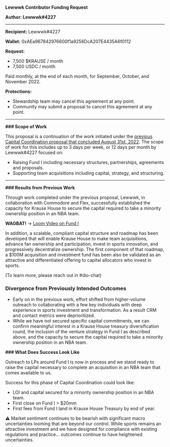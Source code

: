**Lewwwk Contributor Funding Request**

**Author: Lewwwk#4227**

---

**Recipient:** Lewwwk#4227

**Wallet:** 0xAEa967842976600f1a9256DcA207E4435A6f0112

**Request:**

- 7,500 $KRAUSE / month
- 7,500 USDC / month

Paid monthly, at the end of each month, for September, October, and November 2022.

**Protections:**

- Stewardship team may cancel this agreement at any point.
- Community may submit a proposal to cancel this agreement at any point.

---

**### Scope of Work**

This proposal is a continuation of the work initiated under the [previous Capital Coordination proposal that concluded August 31st, 2022](https://www.notion.so/Contributor-Funding-Request-Capital-Coordination-4ede742413f04678a27bbd071e1bd3de). The scope of work for this includes up to 3 days per week, or 12 days per month by Lewwwk#4227 focused on:

- Raising Fund I including necessary structures, partnerships, agreements and proposals.
- Supporting team acquisitions including capital, strategy, and structuring.

---

**### Results from Previous Work**

Through work completed under the previous proposal, Lewwwk, in collaboration with Commodore and Flex, successfully established the capacity for Krause House to secure the capital required to take a minority ownership position in an NBA team. 

**WAGBAT!** → [Loom Video on Fund I](https://www.loom.com/share/b4d3c4d1206a40ca8b9bce74249f71c5)

In addition, a scalable, compliant capital structure and roadmap has been developed that will enable Krause House to make team acquisitions, advance fan ownership and participation, invest in sports innovation, and progressively decentralize ownership. The first component of that roadmap, a $100M acquisition and investment fund has been also be validated as an attractive and differentiated offering to capital allocators who invest in sports.

(To learn more, please reach out in #dio-chat)

### Divergence from Previously Intended Outcomes

- Early on in the previous work, effort shifted from higher-volume outreach to collaborating with a few key individuals with deep experience in sports investment and transformation. As a result CRM and contact metrics were deprioritized.
- While we have not secured specific capital commitments, we can confirm meaningful interest in a Krause House treasury diversification round, the inclusion of the venture strategy in Fund I as described above, and the capacity to secure the capital required to take a minority ownership position in an NBA team.

**### What Does Success Look Like**

Outreach to LPs around Fund I is now in process and we stand ready to raise the capital necessary to complete an acquisition in an NBA team that comes available to us. 

Success for this phase of Capital Coordination could look like:

- LOI and capital secured for a minority ownership position in an NBA team.
- First close on Fund I > $20mm
- First fees from Fund I land in Krause House Treasury by end of year.

<aside>
⚠️ Market sentiment continues to be bearish with significant macro uncertainties looming that are beyond our control. While sports remains an attractive investment and we have designed for compliance with existing regulations and practice… outcomes continue to have heightened uncertainties.

</aside>
